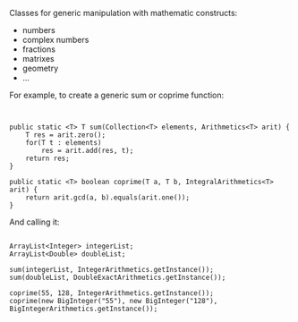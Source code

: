 Classes for generic manipulation with mathematic constructs:
  * numbers
  * complex numbers
  * fractions
  * matrixes
  * geometry
  * ...

For example, to create a generic sum or coprime function:

```

	
public static <T> T sum(Collection<T> elements, Arithmetics<T> arit) {
	T res = arit.zero();
	for(T t : elements) 
		res = arit.add(res, t);
	return res;
}

public static <T> boolean coprime(T a, T b, IntegralArithmetics<T> arit) {
	return arit.gcd(a, b).equals(arit.one());
}

```

And calling it:

```

ArrayList<Integer> integerList;
ArrayList<Double> doubleList;

sum(integerList, IntegerArithmetics.getInstance());
sum(doubleList, DoubleExactArithmetics.getInstance());
	
coprime(55, 128, IntegerArithmetics.getInstance());
coprime(new BigInteger("55"), new BigInteger("128"), BigIntegerArithmetics.getInstance());


```